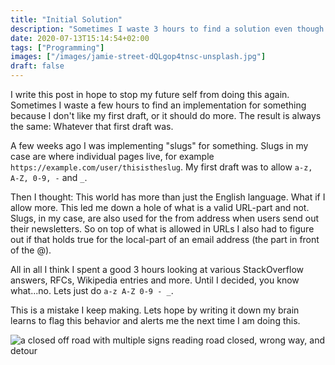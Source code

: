 ```yaml
---
title: "Initial Solution"
description: "Sometimes I waste 3 hours to find a solution even though the initial one was correct."
date: 2020-07-13T15:14:54+02:00
tags: ["Programming"]
images: ["/images/jamie-street-dQLgop4tnsc-unsplash.jpg"]
draft: false
---
```


I write this post in hope to stop my future self from doing this again. Sometimes I waste a few hours to find an implementation for something because I don't like my first draft, or it should do more. The result is always the same: Whatever that first draft was.
<!--more-->

A few weeks ago I was implementing "slugs" for something. Slugs in my case are where individual pages live, for example `https://example.com/user/thisistheslug`. My first draft was to allow `a-z, A-Z, 0-9, -` and `_`.

Then I thought: This world has more than just the English language. What if I allow more. This led me down a hole of what is a valid URL-part and not. Slugs, in my case, are also used for the from address when users send out their newsletters. So on top of what is allowed in URLs I also had to figure out if that holds true for the local-part of an email address (the part in front of the @).

All in all I think I spent a good 3 hours looking at various StackOverflow answers, RFCs, Wikipedia entries and more. Until I decided, you know what...no. Lets just do `a-z A-Z 0-9 - _`.

This is a mistake I keep making. Lets hope by writing it down my brain learns to flag this behavior and alerts me the next time I am doing this.

![a closed off road with multiple signs reading road closed, wrong way, and detour](/images/jamie-street-dQLgop4tnsc-unsplash.jpg)
